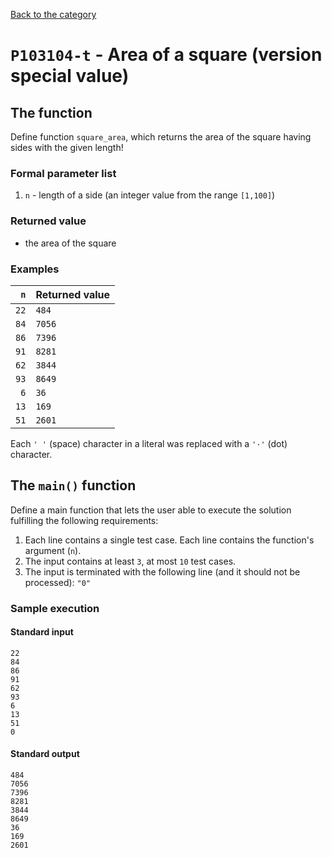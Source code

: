 [Back to the category](./README.md)

# `P103104-t` - Area of a square (version special value)

## The function

Define function `square_area`, which returns the area of the square having sides with the given length!


### Formal parameter list

1. `n` - length of a side (an integer value from the range `[1,100]`)

### Returned value

* the area of the square

### Examples

| `n` | Returned value | 
| ---: | :-- | 
| `22` | `484` | 
| `84` | `7056` | 
| `86` | `7396` | 
| `91` | `8281` | 
| `62` | `3844` | 
| `93` | `8649` | 
| `6` | `36` | 
| `13` | `169` | 
| `51` | `2601` | 

Each `' '` (space) character in a literal was replaced with a  `'·'` (dot) character.

## The `main()` function

Define a main function that lets the user able to execute the solution fulfilling the following requirements:

1. Each line contains a single test case. Each line contains the function's argument (`n`).
1. The input contains at least `3`, at most `10` test cases.
1. The input is terminated with the following line (and it should not be processed): `"0"`

### Sample execution

#### Standard input

```
22
84
86
91
62
93
6
13
51
0
```

#### Standard output

```
484
7056
7396
8281
3844
8649
36
169
2601
```